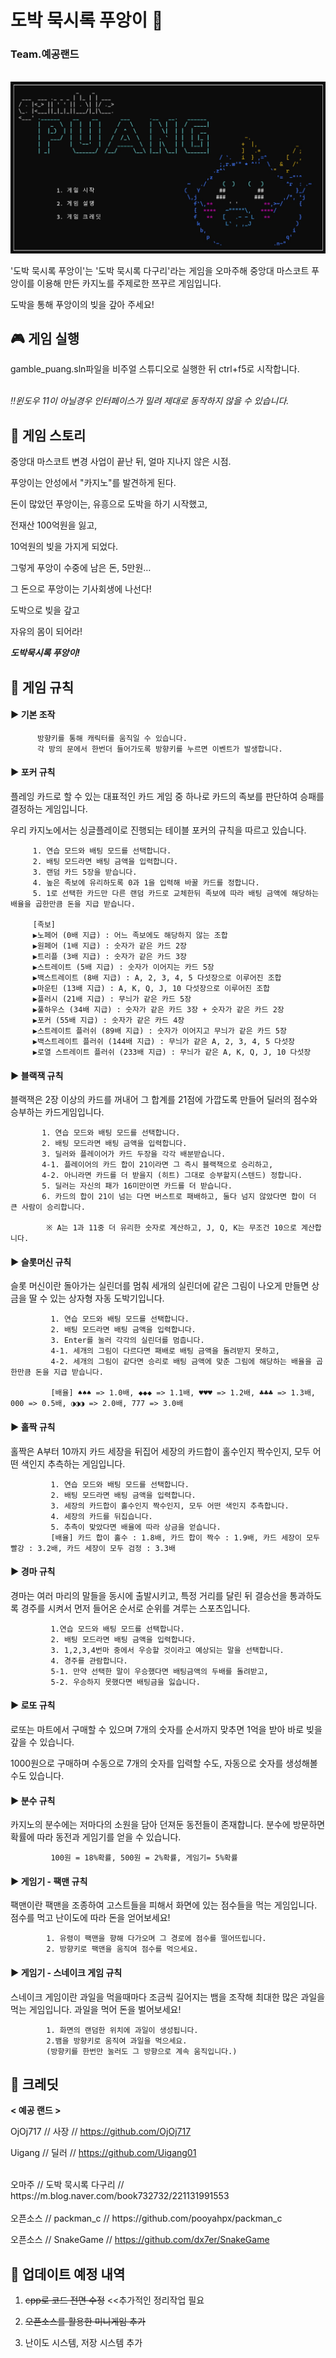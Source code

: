 # 도박 묵시록 푸앙이 :dragon:
### Team.예공랜드

<p align="center">
  <br>
  <img src="./RM_images/main.jpg">
  <br>
</p>

'도박 묵시록 푸앙이'는 '도박 묵시록 다구리'라는 게임을 오마주해 중앙대 마스코트 푸앙이를 이용해 만든 카지노를 주제로한 쯔꾸르 게임입니다.

도박을 통해 푸앙이의 빚을 갚아 주세요!

## :video_game: 게임 실행
gamble_puang.sln파일을 비주얼 스튜디오로 실행한 뒤 ctrl+f5로 시작합니다.
<br/>
<br/>

*:bangbang:윈도우 11이 아닐경우 인터페이스가 밀려 제대로 동작하지 않을 수 있습니다.*

## :page_with_curl: 게임 스토리
중앙대 마스코트 변경 사업이 끝난 뒤, 얼마 지나지 않은 시점.

푸앙이는 안성에서 "카지노"를 발견하게 된다.

돈이 많았던 푸앙이는, 유흥으로 도박을 하기 시작했고,

전재산 100억원을 잃고,

10억원의 빚을 가지게 되었다.

그렇게 푸앙이 수중에 남은 돈, 5만원…

그 돈으로 푸앙이는 기사회생에 나선다!

도박으로 빚을 갚고

자유의 몸이 되어라!

***도박묵시록 푸앙이!***

## :game_die: 게임 규칙

#### ▶ 기본 조작
      
		  방향키를 통해 캐릭터를 움직일 수 있습니다. 
		  각 방의 문에서 한번더 들어가도록 방향키를 누르면 이벤트가 발생합니다.

#### ▶ 포커 규칙
플레잉 카드로 할 수 있는 대표적인 카드 게임 중 하나로 카드의 족보를 판단하여 승패를 결정하는 게임입니다. 

우리 카지노에서는 싱글플레이로 진행되는 테이블 포커의 규칙을 따르고 있습니다.

		 1. 연습 모드와 배팅 모드를 선택합니다.
		 2. 배팅 모드라면 배팅 금액을 입력합니다.
		 3. 랜덤 카드 5장을 받습니다.
		 4. 높은 족보에 유리하도록 0과 1을 입력해 바꿀 카드를 정합니다.
		 5. 1로 선택한 카드만 다른 랜덤 카드로 교체한뒤 족보에 따라 배팅 금액에 해당하는 배율을 곱한만큼 돈을 지급 받습니다.
		 
 		 [족보]
		 ▶노페어 (0배 지급) : 어느 족보에도 해당하지 않는 조합
		 ▶원페어 (1배 지급) : 숫자가 같은 카드 2장
		 ▶트리플 (3배 지급) : 숫자가 같은 카드 3장
		 ▶스트레이트 (5배 지급) : 숫자가 이어지는 카드 5장
		 ▶백스트레이트 (8배 지급) : A, 2, 3, 4, 5 다섯장으로 이루어진 조합
		 ▶마운틴 (13배 지급) : A, K, Q, J, 10 다섯장으로 이루어진 조합
		 ▶플러시 (21배 지급) : 무늬가 같은 카드 5장
		 ▶풀하우스 (34배 지급) : 숫자가 같은 카드 3장 + 숫자가 같은 카드 2장
		 ▶포커 (55배 지급) : 숫자가 같은 카드 4장
		 ▶스트레이트 플러쉬 (89배 지급) : 숫자가 이어지고 무늬가 같은 카드 5장
		 ▶백스트레이트 플러쉬 (144배 지급) : 무늬가 같은 A, 2, 3, 4, 5 다섯장
		 ▶로열 스트레이트 플러쉬 (233배 지급) : 무늬가 같은 A, K, Q, J, 10 다섯장

#### ▶ 블랙잭 규칙
블랙잭은 2장 이상의 카드를 꺼내어 그 합계를 21점에 가깝도록 만들어 딜러의 점수와 승부하는 카드게임입니다.

		   1. 연습 모드와 배팅 모드를 선택합니다.
		   2. 배팅 모드라면 배팅 금액을 입력합니다.
	  	   3. 딜러와 플레이어가 카드 두장을 각각 배분받습니다.
		   4-1. 플레이어의 카드 합이 21이라면 그 즉시 블랙잭으로 승리하고,
		   4-2. 아니라면 카드를 더 받을지 (히트) 그대로 승부할지(스텐드) 정합니다.
		   5. 딜러는 자신의 패가 16미만이면 카드를 더 받습니다.
		   6. 카드의 합이 21이 넘는 다면 버스트로 패배하고, 둘다 넘지 않았다면 합이 더 큰 사람이 승리합니다.
		   
		    ※ A는 1과 11중 더 유리한 숫자로 계산하고, J, Q, K는 무조건 10으로 계산합니다.

#### ▶ 슬롯머신 규칙
슬롯 머신이란 돌아가는 실린더를 멈춰 세개의 실린더에 같은 그림이 나오게 만들면 상금을 딸 수 있는 상자형 자동 도박기입니다.

		     1. 연습 모드와 배팅 모드를 선택합니다.
		     2. 배팅 모드라면 배팅 금액을 입력합니다.
		     3. Enter를 눌러 각각의 실린더를 멈춥니다.
		     4-1. 세개의 그림이 다르다면 패배로 배팅 금액을 돌려받지 못하고,
		     4-2. 세개의 그림이 같다면 승리로 배팅 금액에 맞춘 그림에 해당하는 배율을 곱한만큼 돈을 지급 받습니다.

		     [배율] ♠♠♠ => 1.0배, ◆◆◆ => 1.1배, ♥♥♥ => 1.2배, ♣♣♣ => 1.3배, 000 => 0.5배, ◑◑◑ => 2.0배, 777 => 3.0배

#### ▶ 홀짝 규칙
홀짝은 A부터 10까지 카드 세장을 뒤집어 세장의 카드합이 홀수인지 짝수인지, 모두 어떤 색인지 추측하는 게임입니다.

		     1. 연습 모드와 배팅 모드를 선택합니다.
		     2. 배팅 모드라면 배팅 금액을 입력합니다.
		     3. 세장의 카드합이 홀수인지 짝수인지, 모두 어떤 색인지 추측합니다.
		     4. 세장의 카드를 뒤집습니다.
		     5. 추측이 맞았다면 배율에 따라 상금을 얻습니다.
		     [배율] 카드 합이 홀수 : 1.8배, 카드 합이 짝수 : 1.9배, 카드 세장이 모두 빨강 : 3.2배, 카드 세장이 모두 검정 : 3.3배
    
#### ▶ 경마 규칙
경마는 여러 마리의 말들을 동시에 출발시키고, 특정 거리를 달린 뒤 결승선을 통과하도록 경주를 시켜서 먼저 들어온 순서로 순위를 겨루는 스포츠입니다.

		     1.연습 모드와 배팅 모드를 선택합니다.
		     2. 배팅 모드라면 배팅 금액을 입력합니다.
		     3. 1,2,3,4번마 중에서 우승할 것이라고 예상되는 말을 선택합니다.
		     4. 경주를 관람합니다.
		     5-1. 만약 선택한 말이 우승했다면 배팅금액의 두배를 돌려받고,
		     5-2. 우승하지 못했다면 배팅금을 잃습니다.

#### ▶ 로또 규칙
로또는 마트에서 구매할 수 있으며 7개의 숫자를 순서까지 맞추면 1억을 받아 바로 빚을 갚을 수 있습니다.

1000원으로 구매하며 수동으로 7개의 숫자를 입력할 수도, 자동으로 숫자를 생성해볼 수도 있습니다.

#### ▶ 분수 규칙
카지노의 분수에는 저마다의 소원을 담아 던져둔 동전들이 존재합니다. 분수에 방문하면 확률에 따라 동전과 게임기를 얻을 수 있습니다.

		     100원 = 18%확률, 500원 = 2%확률, 게임기= 5%확률

#### ▶ 게임기 - 팩맨 규칙
팩맨이란 팩맨을 조종하여 고스트들을 피해서 화면에 있는 점수들을 먹는 게임입니다. 점수를 먹고 난이도에 따라 돈을 얻어보세요!

			1. 유령이 팩맨을 향해 다가오며 그 경로에 점수를 떨어뜨립니다.
   			2. 방향키로 팩맨을 움직여 점수를 먹으세요.

#### ▶ 게임기 - 스네이크 게임 규칙
스네이크 게임이란 과일을 먹을때마다 조금씩 길어지는 뱀을 조작해 최대한 많은 과일을 먹는 게임입니다. 과일을 먹어 돈을 벌어보세요!

			1. 화면의 랜덤한 위치에 과일이 생성됩니다.
   			2.뱀을 방향키로 움직여 과일을 먹으세요.
      		(방향키를 한번만 눌러도 그 방향으로 계속 움직입니다.)

## :busts_in_silhouette: 크레딧 
**< 예공 랜드 >**

OjOj717 // 사장 // https://github.com/OjOj717

Uigang // 딜러 // https://github.com/Uigang01

<br/>
오마주 // 도박 묵시록 다구리 // https://m.blog.naver.com/book732732/221131991553


<br/>
<br/>
오픈소스 // packman_c // https://github.com/pooyahpx/packman_c

오픈소스 // SnakeGame // https://github.com/dx7er/SnakeGame

## :wrench: 업데이트 예정 내역
1. ~~cpp로 코드 전면 수정~~ <<추가적인 정리작업 필요

2. ~~오픈소스를 활용한 미니게임 추가~~
   
3. 난이도 시스템, 저장 시스템 추가
